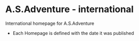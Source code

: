 A.S.Adventure - international
================

International homepage for A.S.Adventure

  * Each Homepage is defined with the date it was published


